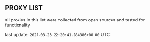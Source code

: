 ## PROXY LIST

all proxies in this list were collected from open sources and tested for functionality

last update: `2025-03-23 22:20:41.184386+00:00` UTC